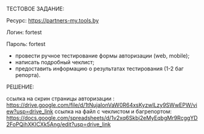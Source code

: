 ТЕСТОВОЕ ЗАДАНИЕ:

Pесурс: https://partners-my.tools.by

Логин: fortest

Пароль: fortest

- провести ручное тестирование формы авторизации (web, mobile);
- написать подробный чеклист;
- предоставить информацию о результатах тестирования (1-2 баг репорта).

РЕШЕНИЕ:

ссылка на скрин страницы авторизации : https://drive.google.com/file/d/1tNujaIonVaW0R64xsKyzwILzy9SWwEPW/view?usp=drive_link
ссылка на файл с чеклистом и багрепортом: https://docs.google.com/spreadsheets/d/1v2xq6Skbj2eMyEqbgMr9RcggYD2FoPQihXKICXk5Ang/edit?usp=drive_link
